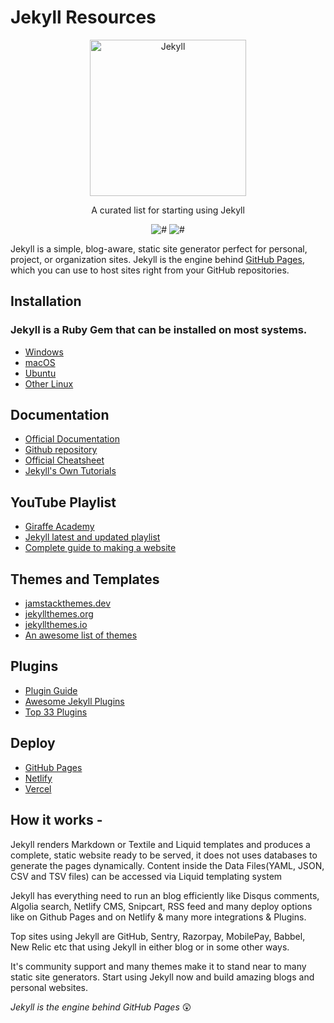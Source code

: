 # Jekyll Resources

<div align="center">
		<img width="250" src="https://www.vectorlogo.zone/logos/jekyllrb/jekyllrb-ar21.svg" alt="Jekyll">
	</div>
<div align="center">

A curated list for starting using Jekyll

![#](https://badgen.net/badge/documentation/7+/red)
![#](https://badgen.net/badge/guides/6+/cyan )

</div>

Jekyll is a simple, blog-aware, static site generator perfect for personal, project, or organization sites. Jekyll is the engine behind [GitHub Pages](https://pages.github.com/), which you can use to host sites right from your GitHub repositories.

## Installation

### Jekyll is a Ruby Gem that can be installed on most systems.
- [Windows](https://jekyllrb.com/docs/installation/windows/)
- [macOS](https://jekyllrb.com/docs/installation/macos/)
- [Ubuntu](https://jekyllrb.com/docs/installation/ubuntu/)
- [Other Linux](https://jekyllrb.com/docs/installation/other-linux/)

## Documentation

- [Official Documentation](https://jekyllrb.com/docs/)
- [Github repository](https://github.com/jekyll/jekyll)
- [Official Cheatsheet](https://learn.cloudcannon.com/jekyll-cheat-sheet/)
- [Jekyll's Own Tutorials](https://jekyllrb.com/tutorials/home/)

## YouTube Playlist

- [Giraffe Academy](https://www.youtube.com/playlist?list=PLLAZ4kZ9dFpOPV5C5Ay0pHaa0RJFhcmcB)
- [Jekyll latest and updated playlist](https://www.youtube.com/playlist?list=PLWzwUIYZpnJuT0sH4BN56P5oWTdHJiTNq)
- [Complete guide to making a website](https://www.youtube.com/playlist?list=PLWjCJDeWfDdfVEcLGAfdJn_HXyM4Y7_k-)

## Themes and Templates

- [jamstackthemes.dev](https://jamstackthemes.dev/ssg/jekyll/)
- [jekyllthemes.org](http://jekyllthemes.org/)
- [jekyllthemes.io](https://jekyllthemes.io/)
- [An awesome list of themes](https://github.com/swoicik/Jekyll-Resources)

## Plugins

- [Plugin Guide](https://jekyllrb.com/docs/plugins/)
- [Awesome Jekyll Plugins](https://github.com/planetjekyll/awesome-jekyll-plugins)
- [Top 33 Plugins](https://planetjekyll.github.io/plugins/top)

## Deploy

- [GitHub Pages](https://jekyllrb.com/docs/continuous-integration/github-actions/)
- [Netlify](https://www.netlify.com/blog/2020/04/02/a-step-by-step-guide-jekyll-4.0-on-netlify/)
- [Vercel](https://github.com/vercel/vercel/tree/master/examples/jekyll)

## How it works - 

Jekyll renders Markdown or Textile and Liquid templates and produces a complete, static website ready to be served, it does not uses databases to generate the pages dynamically. Content inside the Data Files(YAML, JSON, CSV and TSV files) can be accessed via Liquid templating system

Jekyll has everything need to run an blog efficiently like Disqus comments, Algolia search, Netlify CMS, Snipcart, RSS feed and many deploy options like on Github Pages and on Netlify & many more integrations & Plugins.

Top sites using Jekyll are GitHub, Sentry, Razorpay, MobilePay, Babbel, New Relic etc that using Jekyll in either blog or in some other ways.

It's community support and many themes make it to stand near to many static site generators. Start using Jekyll now and build amazing blogs and personal websites.

_Jekyll is the engine behind GitHub Pages_ :astonished:
